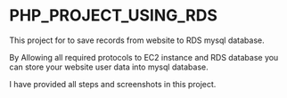 # PHP_PROJECT_USING_RDS
This project for to save records from website to RDS mysql database.


By Allowing all required protocols to EC2 instance and RDS database you can store your website user data into mysql database.

I have provided all steps and screenshots in this project.
